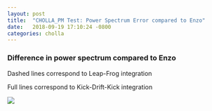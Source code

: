 ```yaml
---
layout: post
title:  "CHOLLA_PM Test: Power Spectrum Error compared to Enzo"
date:   2018-09-19 17:10:24 -0800
categories: cholla
---
```


### Difference in power spectrum compared to Enzo

Dashed lines correspond to Leap-Frog integration

Full lines correspond to Kick-Drift-Kick integration



<img src="{{ site.url }}assets/images/power_enzo_error_PPMC_KDK.png">

